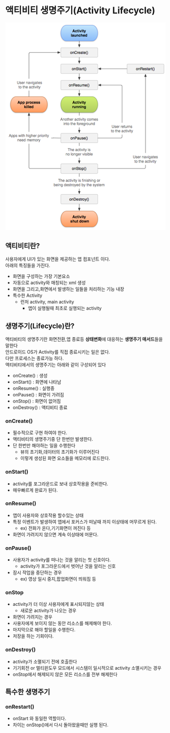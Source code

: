 # 액티비티 생명주기(Activity Lifecycle)
<img src = "activity_lifecycle.png"/><br>
## 액티비티란?
사용자에게 UI가 있는 화면을 제공하는 앱 컴포넌트 이다.<br>
아래의 특징들을 가진다.
- 화면을 구성하는 가장 기본요소
- 자동으로 activity와 매칭되는 xml 생성
- 화면을 그리고,화면에서 발생하는 일들을 처리하는 기능 내장
- 특수한 Activity
  - 런처  activity, main activity
    - 앱이 실행될때 최초로 실행되는 activity

## 생명주기(Lifecycle)란?
액티비티의 생명주기란 화면전환,앱 종료등 **상태변화**에 대응하는 **생명주기 매서드**들을 말한다<br>
안드로이드 OS가 Activity를 직접 종료시키는 일은 없다.<br>
다만 프로세스는 종료가능 하다.<br>
액티비티에서의 생명주기는 아래와 같이 구성되어 있다
- onCreate() : 생성
- onStart() : 화면에 나타남
- onResume() : 실행중
- onPause() : 화면이 가려짐
- onStop() : 화면이 없어짐
- onDestroy() : 액티비티 종료

### onCreate()

- 필수적으로 구현 하여야 한다.
- 액티비티의 생명주기중 단 한번만 발생한다.
- 단 한번만 해야하는 일을 수행한다
  - 뷰의 초기화,데이터의 초기화가 이루어진다
  - 이렇게 생성된 화면 요소들을 메모리에 로드한다.

### onStart()

- activity를 포그라운드로 보내 상호작용을 준비한다.
- 매우빠르게 완료가 된다.

### onResume()

- 앱이 사용자와 상호작용 할수있는 상태
- 특정 이벤트가 발생하여 앱에서 포커스가 떠날때 까지 이상태에 머무르게 된다.
  - ex) 전화가 온다,기기화면이 꺼진다 등
- 화면이 가려지지 않으면 계속 이상태에 머문다.

### onPause()

- 사용자가 activity를 떠나는 것을 알리는 첫 신호이다. 
  - activity가 포그라운드에서 벗어난 것을 알리는 신호
- 잠시 작업을 중단하는 경우
  - ex) 영상 일시 중지,팝업화면이 띄워짐 등

### onStop
- activity가 더 이상 사용자에게 표시되지않는 상태
  - 새로운 activity가 나오는 경우
- 화면이 가려지는 경우
- 사용자에게 보이지 않는 동안 리소스를 해제해야 한다.
- 마지막으로 해야 할일을 수행한다.
- 저장을 하는 기회이다.

### onDestroy()
- activity가 소멸되기 전에 호출한다
- 기기회전 or 멀티윈도우 모드에서 시스템이 일시적으로 activity 소멸시키는 경우
- onStop에서 해제되지 않은 모든 리소스를 전부 해제한다

## 특수한 생명주기
### onRestart()
- onStart 와 동일한 역할이다.
- 차이는 onStop()에서 다시 돌아왔을때만 실행 된다.



